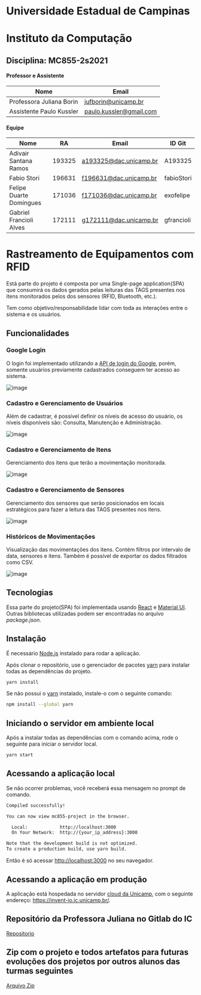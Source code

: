 # Universidade Estadual de Campinas
# Instituto da Computação

## Disciplina: MC855-2s2021

#### Professor e Assistente

| Nome                     | Email                   |
| ------------------------ | ------------------------|
| Professora Juliana Borin | jufborin@unicamp.br     |
| Assistente Paulo Kussler | paulo.kussler@gmail.com |


#### Equipe

| Nome                         | RA               | Email                  | ID Git                |
| ---------------------------- | ---------------- | ---------------------- |---------------------- |
| Adivair Santana Ramos        | 193325           | a193325@dac.unicamp.br | A193325               |
| Fabio Stori                  | 196631           | f196631@dac.unicamp.br | fabioStori            |
| Felipe Duarte Domingues      | 171036           | f171036@dac.unicamp.br | exofelipe             |
| Gabriel Francioli Alves      | 172111           | g172111@dac.unicamp.br | gfrancioli            |



# Rastreamento de Equipamentos com RFID 

Está parte do projeto é composta por uma Single-page application(SPA) que consumirá os dados gerados pelas leituras das TAGS presentes nos itens monitorados pelos dos sensores (RFID, Bluetooth, etc.).

Tem como objetivo/responsabilidade lidar com toda as interações entre o sistema e os usuários.

## Funcionalidades
### Google Login
 O login foi implementado utilizando a [API de login do Google](https://developers.google.com/identity/sign-in/web/sign-in), porém, somente usuários previamente cadastrados conseguem ter acesso ao sistema.

![image](https://user-images.githubusercontent.com/33457554/144328439-0728ead2-9db0-498a-b77b-a47dcef09e93.png)

### Cadastro e Gerenciamento de Usuários

Além de cadastrar, é possível definir os níveis de acesso do usuário, os níveis disponíveis são: Consulta, Manutenção e Administração.

![image](https://user-images.githubusercontent.com/33457554/144328544-387abb4d-3a6b-469e-b903-d36078363bd3.png)

### Cadastro e Gerenciamento de Itens

Gerenciamento dos itens que terão a movimentação monitorada.

![image](https://user-images.githubusercontent.com/33457554/144328616-abbc8784-7ae3-4ce5-867e-d658d6d06cda.png)

### Cadastro e Gerenciamento de Sensores

Gerenciamento dos sensores que serão posicionados em locais estratégicos para fazer a leitura das TAGS presentes nos itens.

![image](https://user-images.githubusercontent.com/33457554/144328661-14b58105-3755-41df-a8e5-d0c19df084c3.png)

### Históricos de Movimentações

Visualização das movimentações dos itens. Contém filtros por intervalo de data, sensores e itens. Também é possível de exportar os dados filtrados como CSV.

![image](https://user-images.githubusercontent.com/33457554/144328759-84fa3a0c-b6e8-4daa-84c6-4cce42510654.png)

## Tecnologias

Essa parte do projeto(SPA) foi implementada usando [React](https://pt-br.reactjs.org/) e [Material UI](https://mui.com/pt/).
Outras bibliotecas utilizadas podem ser encontradas no arquivo *package.json*.

## Instalação

É necessário [Node.js](https://nodejs.org/)  instalado para rodar a aplicação.

Após clonar o repositório, use o gerenciador de pacotes [yarn](https://yarnpkg.com/) para instalar todas as dependências do projeto.

```bash
yarn install
```

Se não possui o [yarn](https://yarnpkg.com/) instalado, instale-o com o seguinte comando:

```bash
npm install --global yarn
```

## Iniciando o servidor em ambiente local

Após a instalar todas as dependências com o comando acima, rode o seguinte  para iniciar o servidor local.

```bash
yarn start
```

## Acessando a aplicação local

Se não ocorrer problemas, você receberá essa mensagem no prompt de comando.

```bash
Compiled successfully!

You can now view mc855-project in the browser.

  Local:            http://localhost:3000
  On Your Network:  http://{your_ip_address}:3000

Note that the development build is not optimized.
To create a production build, use yarn build.
```

Então é só acessar [http://localhost:3000](http://localhost:3000) no seu navegador.

## Acessando a aplicação em produção

A aplicação está hospedada no servidor [cloud da Unicamp](https://cloud.ic.unicamp.br/), com o seguinte endereço: https://invent-io.ic.unicamp.br/.


## Repositório da Professora Juliana no Gitlab do IC

[Repositorio](http://repositorio)

## Zip com o projeto e todos artefatos para futuras evoluções dos projetos por outros alunos das turmas seguintes

[Arquivo Zip](http://zip)

